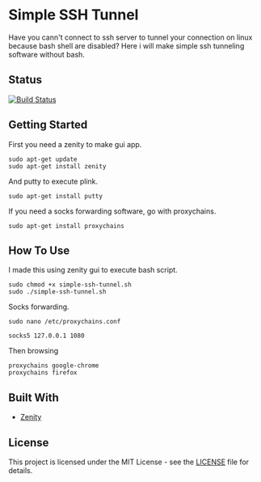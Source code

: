 # Simple SSH Tunnel

Have you cann't connect to ssh server to tunnel your connection on linux because bash shell are disabled? Here i will make simple ssh tunneling software without bash.

## Status

[![Build Status](https://travis-ci.org/theagusp/simple-ssh-tunnel.svg?branch=master)](https://travis-ci.org/theagusp/simple-ssh-tunnel)

## Getting Started

First you need a zenity to make gui app.

```
sudo apt-get update
sudo apt-get install zenity
```

And putty to execute plink.

```
sudo apt-get install putty
```

If you need a socks forwarding software, go with proxychains.

```
sudo apt-get install proxychains
```

## How To Use

I made this using zenity gui to execute bash script.

```
sudo chmod +x simple-ssh-tunnel.sh
sudo ./simple-ssh-tunnel.sh
```

Socks forwarding.

```
sudo nano /etc/proxychains.conf
```
```
socks5 127.0.0.1 1080
```

Then browsing 

```
proxychains google-chrome
proxychains firefox
```

## Built With

* [Zenity](https://help.gnome.org/users/zenity/) 


## License

This project is licensed under the MIT License - see the [LICENSE](LICENSE.md) file for details.
